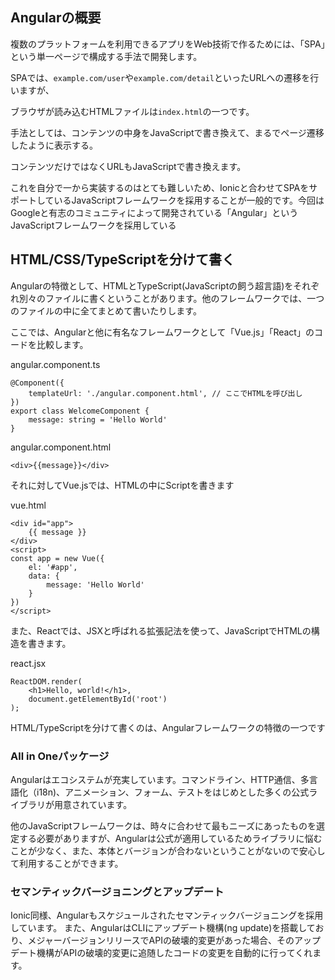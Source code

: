 ## Angularの概要
複数のプラットフォームを利用できるアプリをWeb技術で作るためには、「SPA」という単一ページで構成する手法で開発します。

SPAでは、`example.com/user`や`example.com/detail`といったURLへの遷移を行いますが、

ブラウザが読み込むHTMLファイルは`index.html`の一つです。

手法としては、コンテンツの中身をJavaScriptで書き換えて、まるでページ遷移したように表示する。

コンテンツだけではなくURLもJavaScriptで書き換えます。

これを自分で一から実装するのはとても難しいため、Ionicと合わせてSPAをサポートしているJavaScriptフレームワークを採用することが一般的です。今回はGoogleと有志のコミュニティによって開発されている「Angular」というJavaScriptフレームワークを採用している

## HTML/CSS/TypeScriptを分けて書く
Angularの特徴として、HTMLとTypeScript(JavaScriptの飼う超言語)をそれぞれ別々のファイルに書くということがあります。他のフレームワークでは、一つのファイルの中に全てまとめて書いたりします。

ここでは、Angularと他に有名なフレームワークとして「Vue.js」「React」のコードを比較します。

angular.component.ts
```
@Component({
    templateUrl: './angular.component.html', // ここでHTMLを呼び出し
})
export class WelcomeComponent {
    message: string = 'Hello World'
}
```

angular.component.html
```
<div>{{message}}</div>
```

それに対してVue.jsでは、HTMLの中にScriptを書きます

vue.html
```
<div id="app">
    {{ message }}
</div>
<script>
const app = new Vue({
    el: '#app',
    data: {
        message: 'Hello World'
    }
})
</script>
```

また、Reactでは、JSXと呼ばれる拡張記法を使って、JavaScriptでHTMLの構造を書きます。

react.jsx
```
ReactDOM.render(
    <h1>Hello, world!</h1>,
    document.getElementById('root')
);
```

HTML/TypeScriptを分けて書くのは、Angularフレームワークの特徴の一つです

### All in Oneパッケージ
Angularはエコシステムが充実しています。コマンドライン、HTTP通信、多言語化（i18n)、アニメーション、フォーム、テストをはじめとした多くの公式ライブラリが用意されています。

他のJavaScriptフレームワークは、時々に合わせて最もニーズにあったものを選定する必要がありますが、Angularは公式が適用しているためライブラリに悩むことが少なく、また、本体とバージョンが合わないということがないので安心して利用することができます。

### セマンティックバージョニングとアップデート
Ionic同様、Angularもスケジュールされたセマンティックバージョニングを採用しています。
また、AngularはCLIにアップデート機構(ng update)を搭載しており、メジャーバージョンリリースでAPIの破壊的変更があった場合、そのアップデート機構がAPIの破壊的変更に追随したコードの変更を自動的に行ってくれます。

